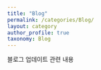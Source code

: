 ```yaml
---
title: "Blog"
permalink: /categories/Blog/
layout: category
author_profile: true
taxonomy: Blog
---
```


블로그 업데이트 관련 내용